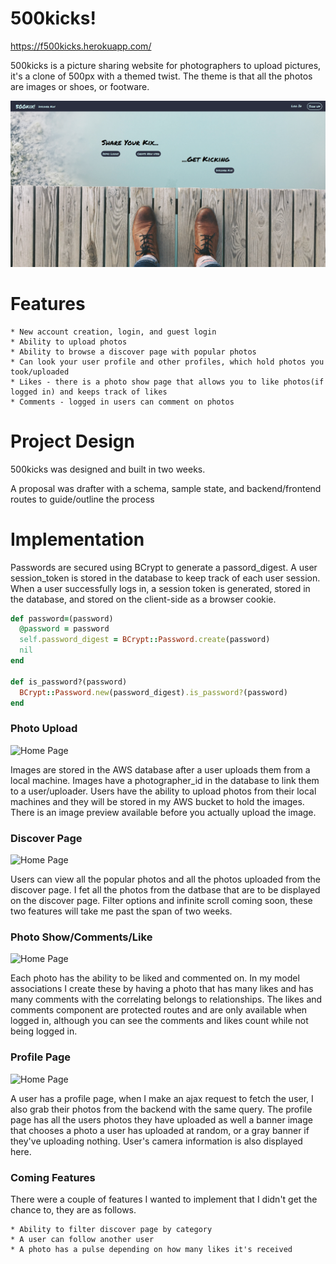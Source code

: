 # 500kicks!

https://f500kicks.herokuapp.com/

500kicks is a picture sharing website for photographers to upload pictures, it's a clone of 500px with a themed twist. The theme is that all the photos are images or shoes, or footware.

![Home Page](./pic1.png)

# Features
    * New account creation, login, and guest login
    * Ability to upload photos
    * Ability to browse a discover page with popular photos
    * Can look your user profile and other profiles, which hold photos you took/uploaded
    * Likes - there is a photo show page that allows you to like photos(if logged in) and keeps track of likes
    * Comments - logged in users can comment on photos

# Project Design

500kicks was designed and built in two weeks. 

A proposal was drafter with a schema, sample state, and backend/frontend routes to guide/outline the process

# Implementation

Passwords are secured using BCrypt to generate a passord_digest. A user session_token is stored in the database to keep track of each user session. When a user successfully logs in, a session token is generated, stored in the database, and stored on the client-side as a browser cookie.

``` ruby
def password=(password)
  @password = password
  self.password_digest = BCrypt::Password.create(password)
  nil
end

def is_password?(password)
  BCrypt::Password.new(password_digest).is_password?(password)
end
```   

### Photo Upload

![Home Page](./pic2png)

Images are stored in the AWS database after a user uploads them from a local machine. Images have a photographer_id in the database to link them to a user/uploader. Users have the ability to upload photos from their local machines and they will be stored in my AWS bucket to hold the images. There is an image preview available before you actually upload the image.

### Discover Page

![Home Page](./pic3png)

Users can view all the popular photos and all the photos uploaded from the discover page. I fet all the photos from the datbase that are to be displayed on the discover page. Filter options and infinite scroll coming soon, these two features will take me past the span of two weeks.

### Photo Show/Comments/Like

![Home Page](./pic5png)

Each photo has the ability to be liked and commented on. In my model associations I create these by having a photo that has many likes and has many comments with the correlating belongs to relationships. The likes and comments component are protected routes and are only available when logged in, although you can see the comments and likes count while not being logged in.  

### Profile Page

![Home Page](./pic4png)

A user has a profile page, when I make an ajax request to fetch the user, I also grab their photos from the backend with the same query. The profile page has all the users photos they have uploaded as well a banner image that chooses a photo a user has uploaded at random, or a gray banner if they've uploading nothing. User's camera information is also displayed here.

### Coming Features

There were a couple of features I wanted to implement that I didn't get the chance to, they are as follows.

    * Ability to filter discover page by category
    * A user can follow another user
    * A photo has a pulse depending on how many likes it's received 